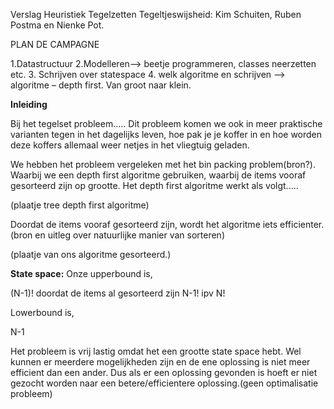 Verslag Heuristiek
Tegelzetten
Tegeltjeswijsheid: Kim Schuiten, Ruben Postma en Nienke Pot.

PLAN DE CAMPAGNE

1.Datastructuur
2.Modelleren--> beetje programmeren, classes neerzetten etc. 
3. Schrijven over statespace
4. welk algoritme en schrijven --> algoritme – depth first. Van groot naar klein.


<b>Inleiding</b>

Bij het tegelset probleem.....
Dit probleem komen we ook in meer praktische varianten tegen in het dagelijks leven, hoe pak je je koffer in en hoe worden deze koffers allemaal weer netjes in het vliegtuig geladen. 

We hebben het probleem vergeleken met het bin packing problem(bron?). Waarbij we een depth first algoritme gebruiken, waarbij de items vooraf gesorteerd zijn op grootte. Het depth first algoritme werkt als volgt.....

(plaatje tree depth first algoritme)

Doordat de items vooraf gesorteerd zijn, wordt het algoritme iets efficienter.(bron en uitleg over natuurlijke manier van sorteren)

(plaatje van ons algoritme gesorteerd.)

<b>State space:</b>
Onze upperbound is,

(N-1)!
doordat de items al gesorteerd zijn N-1! ipv N!

Lowerbound is,

N-1

Het probleem is vrij lastig omdat het een grootte state space hebt. Wel kunnen er meerdere mogelijkheden zijn en de ene oplossing is niet meer efficient dan een ander. Dus als er een oplossing gevonden is hoeft er niet gezocht worden naar een betere/efficientere oplossing.(geen optimalisatie probleem) 



